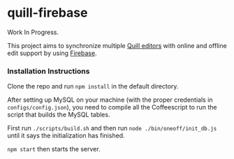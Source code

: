 quill-firebase
=============

Work In Progress.

This project aims to synchronize multiple [Quill editors](quilljs.com) with online and offline edit support by using [Firebase](https://www.firebase.com).

### Installation Instructions

Clone the repo and run `npm install` in the default directory.

After setting up MySQL on your machine (with the proper credentials in `configs/config.json`),
you need to compile all the Coffeescript to run the script that builds the MySQL tables.

First run `./scripts/build.sh` and then run `node ./bin/oneoff/init_db.js` until it says the initialization has finished.

`npm start` then starts the server.
